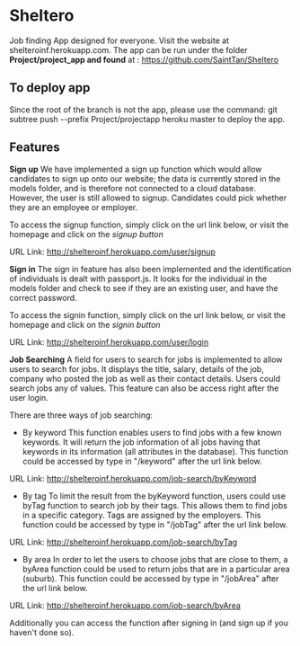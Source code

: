 # Sheltero
Job finding App designed for everyone. Visit the website at shelteroinf.herokuapp.com. The app can be run under the folder **Project/project_app and found** at : https://github.com/SaintTan/Sheltero

## To deploy app
Since the root of the branch is not the app, please use the command:
git subtree push --prefix Project/projectapp heroku master
to deploy the app.


## Features
**Sign up**
We have implemented a sign up function which would allow candidates to sign up onto our website; the data is currently stored in the models folder, and is therefore not connected to a cloud database. However, the user is still allowed to signup. Candidates could pick whether they are an employee or employer.

To access the signup function, simply click on the url link below, or visit the homepage and click on the *signup button*

URL Link: http://shelteroinf.herokuapp.com/user/signup

**Sign in**
The sign in feature has also been implemented and the identification of individuals is dealt with passport.js. It looks for the individual in the models folder and check to see if they are an existing user, and have the correct password.

To access the signin function, simply click on the url link below, or visit the homepage and click on the *signin button*

URL Link: http://shelteroinf.herokuapp.com/user/login

**Job Searching**
A field for users to search for jobs is implemented to allow users to search for jobs. It displays the title, salary, details of the job, company who posted the job as well as their contact details. Users could search jobs any of values. This feature can also be access right after the user login.

There are three ways of job searching:

- By keyword
This function enables users to find jobs with a few known keywords. It will return the job information of all jobs having that keywords in its information (all attributes in the database).
This function could be accessed by type in "/keyword" after the url link below.

URL Link: http://shelteroinf.herokuapp.com/job-search/byKeyword

- By tag
To limit the result from the byKeyword function, users could use byTag function to search job by their tags. This allows them to find jobs in a specific category. Tags are assigned by the employers.
This function could be accessed by type in "/jobTag" after the url link below.

URL Link: http://shelteroinf.herokuapp.com/job-search/byTag

- By area
In order to let the users to choose jobs that are close to them, a byArea function could be used to return jobs that are in a particular area (suburb). This function could be accessed by type in "/jobArea" after the url link below.

URL Link: http://shelteroinf.herokuapp.com/job-search/byArea

Additionally you can access the function after signing in (and sign up if you haven't done so).
